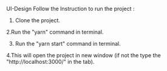 UI-Design
Follow the Instruction to run the project : 

1. Clone the project.

2.Run the "yarn" command in terminal.

3. Run the "yarn start" command in terminal.

4.This will open the project in new window (if not the type the "http://localhost:3000/" in the tab).
